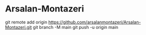 # Arsalan-Montazeri
git remote add origin https://github.com/arsalanmontazeri/Arsalan-Montazeri.git
git branch -M main
git push -u origin main
